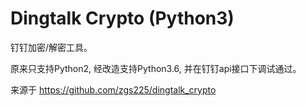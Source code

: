 # Dingtalk Crypto (Python3)

钉钉加密/解密工具。

原来只支持Python2, 经改造支持Python3.6, 并在钉钉api接口下调试通过。

来源于 https://github.com/zgs225/dingtalk_crypto
